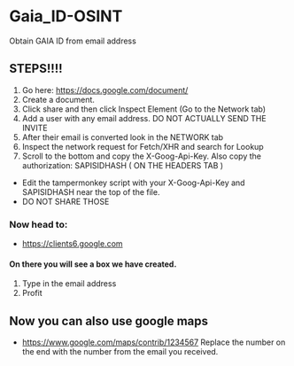 # Gaia_ID-OSINT
Obtain GAIA ID from email address

## STEPS!!!!

1. Go here: https://docs.google.com/document/
2. Create a document.
3. Click share and then click Inspect Element (Go to the Network tab)
4. Add a user with any email address. DO NOT ACTUALLY SEND THE INVITE
5. After their email is converted look in the NETWORK tab
6. Inspect the network request for Fetch/XHR and search for Lookup
7. Scroll to the bottom and copy the X-Goog-Api-Key. Also copy the authorization: SAPISIDHASH ( ON THE HEADERS TAB )

- Edit the tampermonkey script with your X-Goog-Api-Key and SAPISIDHASH near the top of the file.
- DO NOT SHARE THOSE

### Now head to: 
- https://clients6.google.com

####  On there you will see a box we have created.
1. Type in the email address
2. Profit

## Now you can also use google maps
- https://www.google.com/maps/contrib/1234567
  Replace the number on the end with the number from the email you received. 
